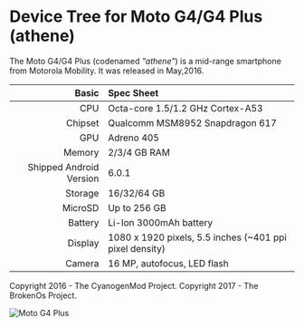 Device Tree for Moto G4/G4 Plus (athene)
===========================================

The Moto G4/G4 Plus (codenamed _"athene"_) is a mid-range smartphone from Motorola Mobility.
It was released in May,2016.

Basic   | Spec Sheet
-------:|:-------------------------
CPU     | Octa-core 1.5/1.2 GHz Cortex-A53
Chipset | Qualcomm MSM8952 Snapdragon 617
GPU     | Adreno 405
Memory  | 2/3/4 GB RAM
Shipped Android Version | 6.0.1
Storage | 16/32/64 GB
MicroSD | Up to 256 GB
Battery | Li-Ion 3000mAh battery
Display | 1080 x 1920 pixels, 5.5 inches (~401 ppi pixel density)
Camera  | 16 MP, autofocus, LED flash

Copyright 2016 - The CyanogenMod Project.
Copyright 2017 - The BrokenOs Project.

![Moto G4 Plus](http://images.fonearena.com/blog/wp-content/uploads/2016/05/Moto-G4-Plus_fonearena-16-1024x742.jpg "Moto G4 Plus")
